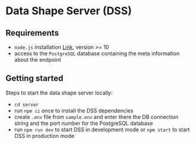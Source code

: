 # Data Shape Server (DSS)

## Requirements

- `node.js` installation [Link](https://nodejs.org/en/), version >= 10
- access to the `PostgreSQL` database containing the meta information about the endpoint

## Getting started

Steps to start the data shape server locally:

- `cd server`
- run `npm ci` once to install the DSS dependencies
- create `.env` file from `sample.env` and enter there the DB connection string and the port number for the PostgreSQL database
- run `npm run dev` to start DSS in development mode or `npm start` to start DSS in production mode 

